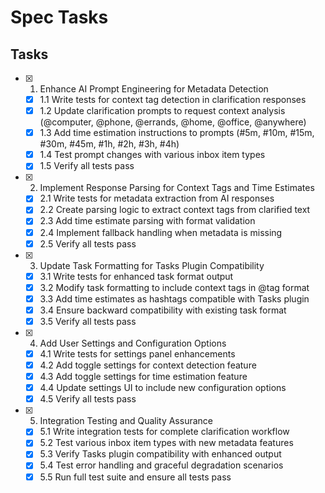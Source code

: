 # Spec Tasks

## Tasks

- [x] 1. Enhance AI Prompt Engineering for Metadata Detection
  - [x] 1.1 Write tests for context tag detection in clarification responses
  - [x] 1.2 Update clarification prompts to request context analysis (@computer, @phone, @errands, @home, @office, @anywhere)
  - [x] 1.3 Add time estimation instructions to prompts (#5m, #10m, #15m, #30m, #45m, #1h, #2h, #3h, #4h)
  - [x] 1.4 Test prompt changes with various inbox item types
  - [x] 1.5 Verify all tests pass

- [x] 2. Implement Response Parsing for Context Tags and Time Estimates
  - [x] 2.1 Write tests for metadata extraction from AI responses
  - [x] 2.2 Create parsing logic to extract context tags from clarified text
  - [x] 2.3 Add time estimate parsing with format validation
  - [x] 2.4 Implement fallback handling when metadata is missing
  - [x] 2.5 Verify all tests pass

- [x] 3. Update Task Formatting for Tasks Plugin Compatibility
  - [x] 3.1 Write tests for enhanced task format output
  - [x] 3.2 Modify task formatting to include context tags in @tag format
  - [x] 3.3 Add time estimates as hashtags compatible with Tasks plugin
  - [x] 3.4 Ensure backward compatibility with existing task format
  - [x] 3.5 Verify all tests pass

- [x] 4. Add User Settings and Configuration Options
  - [x] 4.1 Write tests for settings panel enhancements
  - [x] 4.2 Add toggle settings for context detection feature
  - [x] 4.3 Add toggle settings for time estimation feature
  - [x] 4.4 Update settings UI to include new configuration options
  - [x] 4.5 Verify all tests pass

- [x] 5. Integration Testing and Quality Assurance
  - [x] 5.1 Write integration tests for complete clarification workflow
  - [x] 5.2 Test various inbox item types with new metadata features
  - [x] 5.3 Verify Tasks plugin compatibility with enhanced output
  - [x] 5.4 Test error handling and graceful degradation scenarios
  - [x] 5.5 Run full test suite and ensure all tests pass